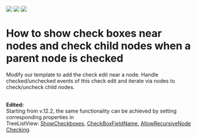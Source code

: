 <!-- default badges list -->
![](https://img.shields.io/endpoint?url=https://codecentral.devexpress.com/api/v1/VersionRange/128657866/21.1.5%2B)
[![](https://img.shields.io/badge/Open_in_DevExpress_Support_Center-FF7200?style=flat-square&logo=DevExpress&logoColor=white)](https://supportcenter.devexpress.com/ticket/details/E3466)
[![](https://img.shields.io/badge/📖_How_to_use_DevExpress_Examples-e9f6fc?style=flat-square)](https://docs.devexpress.com/GeneralInformation/403183)
<!-- default badges end -->
# How to show check boxes near nodes and check child nodes when a parent node is checked 


<p>Modify our template to add the check edit near a node. Handle checked/unchecked events of this check edit and iterate via nodes to check/uncheck child nodes.<br /><br /></p>
<p><strong>Edited:</strong><br />Starting from v.12.2, the same functionality can be achieved by setting corresponding properties in TreeListView: <a href="https://documentation.devexpress.com/#WPF/DevExpressXpfGridTreeListView_ShowCheckboxestopic">ShowCheckboxes</a>, <a href="https://documentation.devexpress.com/#WPF/DevExpressXpfGridTreeListView_CheckBoxFieldNametopic">CheckBoxFieldName</a>, <a href="https://documentation.devexpress.com/#WPF/DevExpressXpfGridTreeListView_AllowRecursiveNodeCheckingtopic">AllowRecursiveNodeChecking</a>.</p>

<br/>



